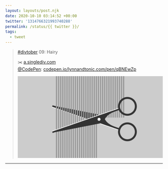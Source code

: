 ```yaml
---
layout: layouts/post.njk
date: 2020-10-10 03:14:52 +00:00
twitter: '1314766321993740288'
permalink: /status/{{ twitter }}/
tags: 
  - tweet
---
```


> [#divtober](https://twitter.com/hashtag/divtober) 09: Hairy
> 
> ✂️ [a.singlediv.com](https://a.singlediv.com)  
> [@CodePen](https://twitter.com/CodePen): [codepen.io/lynnandtonic.com/pen/qBNEwZp](https://codepen.io/lynnandtonic/pen/qBNEwZp) 
> 
> ![Illustration of a pair of scissors cutting hair.](/img/1314766321993740288-Ej783igU8AENxj4.png)

---
